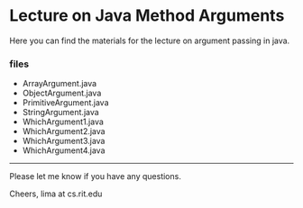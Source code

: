 # Lecture on Java Method Arguments

Here you can find the materials for the lecture on argument passing in java.

### files
- ArrayArgument.java
- ObjectArgument.java
- PrimitiveArgument.java
- StringArgument.java
- WhichArgument1.java
- WhichArgument2.java
- WhichArgument3.java
- WhichArgument4.java


---

Please let me know if you have any questions.

Cheers,
lima at cs.rit.edu
